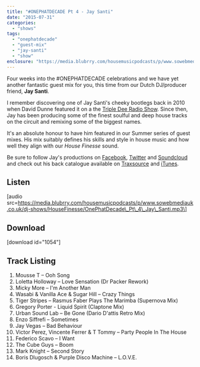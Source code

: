 ```yaml
---
title: "#ONEPHATDECADE Pt 4 - Jay Santi"
date: "2015-07-31"
categories: 
  - "shows"
tags: 
  - "onephatdecade"
  - "guest-mix"
  - "jay-santi"
  - "show"
enclosure: "https://media.blubrry.com/housemusicpodcasts/p/www.sowebmediauk.co.uk/dj-shows/HouseFinesse/OnePhatDecade_Pt_4_Jay_Santi.mp3 0 audio/mpeg "
---
```


Four weeks into the #ONEPHATDECADE celebrations and we have yet another fantastic guest mix for you, this time from our Dutch DJ/producer friend, **Jay Santi**.

I remember discovering one of Jay Santi's cheeky bootlegs back in 2010 when David Dunne featured it on a the [Triple Dee Radio Show](https://www.facebook.com/tripledeemusic). Since then, Jay has been producing some of the finest soulful and deep house tracks on the circuit and remixing some of the biggest names.

It's an absolute honour to have him featured in our Summer series of guest mixes. His mix suitably defines his skills and style in house music and how well they align with our _House Finesse_ sound.

Be sure to follow Jay's productions on [Facebook](https://www.facebook.com/JaySanti), [Twitter](https://twitter.com/jay_santi) and [Soundcloud](https://soundcloud.com/jaysanti) and check out his back catalogue available on [Traxsource](https://www.traxsource.com/artist/19693/jay-santi) and [iTunes](https://itunes.apple.com/gb/artist/jay-santi/id303960499).

## Listen

\[audio src=https://media.blubrry.com/housemusicpodcasts/p/www.sowebmediauk.co.uk/dj-shows/HouseFinesse/OnePhatDecade\_Pt\_4\_Jay\_Santi.mp3\]

## Download

\[download id="1054"\]

## Track Listing

1. Mousse T – Ooh Song
2. Loletta Holloway – Love Sensation (Dr Packer Rework)
3. Micky More – I'm Another Man
4. Wasabi & Vanilla Ace & Sugar Hill – Crazy Things
5. Tiger Stripes – Rasmus Faber Plays The Marimba (Supernova Mix)
6. Gregory Porter - Liquid Spirit (Claptone Mix)
7. Urban Sound Lab – Be Gone (Dario D'attis Retro Mix)
8. Enzo Siffrefi – Sometimes
9. Jay Vegas – Bad Behaviour
10. Victor Perez, Vincente Ferrer & T Tommy – Party People In The House
11. Federico Scavo – I Want
12. The Cube Guys – Boom
13. Mark Knight – Second Story
14. Boris Dlugosch & Purple Disco Machine – L.O.V.E.
